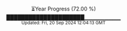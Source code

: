 <p align="center">
⏳Year Progress (72.00 %)<br>
█████████████████████▁▁▁▁▁▁▁▁▁ <br>
<sub>Updated: Fri, 20 Sep 2024 12:04:13 GMT</sub>
</p>

